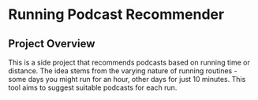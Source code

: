 # Running Podcast Recommender

## Project Overview

This is a side project that recommends podcasts based on running time or distance. The idea stems from the varying nature of running routines - some days you might run for an hour, other days for just 10 minutes. This tool aims to suggest suitable podcasts for each run.